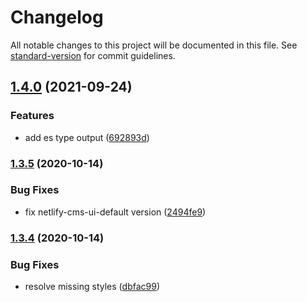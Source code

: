 # Changelog

All notable changes to this project will be documented in this file. See [standard-version](https://github.com/conventional-changelog/standard-version) for commit guidelines.

## [1.4.0](https://github.com/karolis-sh/netlify-cms-widget-inline-select/compare/v1.3.5...v1.4.0) (2021-09-24)


### Features

* add es type output ([692893d](https://github.com/karolis-sh/netlify-cms-widget-inline-select/commit/692893d5c20719502a9ddfa3e7c0fbe39ae98b31))

### [1.3.5](https://github.com/karolis-sh/netlify-cms-widget-inline-select/compare/v1.3.4...v1.3.5) (2020-10-14)


### Bug Fixes

* fix netlify-cms-ui-default version ([2494fe9](https://github.com/karolis-sh/netlify-cms-widget-inline-select/commit/2494fe981d550405f8034c96d210a02b27b509b1))

### [1.3.4](https://github.com/karolis-sh/netlify-cms-widget-inline-select/compare/v1.3.3...v1.3.4) (2020-10-14)


### Bug Fixes

* resolve missing styles ([dbfac99](https://github.com/karolis-sh/netlify-cms-widget-inline-select/commit/dbfac999da9a1d794f9cada4a26a7035576dcc7d))
